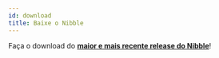 ```yaml
---
id: download
title: Baixe o Nibble
---
```


Faça o download do **[maior e mais recente release do Nibble](https://github.com/nibbleteam/nibble/releases)**!
